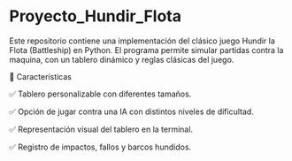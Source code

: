 # Proyecto_Hundir_Flota
Este repositorio contiene una implementación del clásico juego Hundir la Flota (Battleship) en Python. El programa permite simular partidas contra la maquina, con un tablero dinámico y reglas clásicas del juego.

📌 Características


✅ Tablero personalizable con diferentes tamaños.

✅ Opción de jugar contra una IA con distintos niveles de dificultad.

✅ Representación visual del tablero en la terminal.

✅ Registro de impactos, fallos y barcos hundidos.


